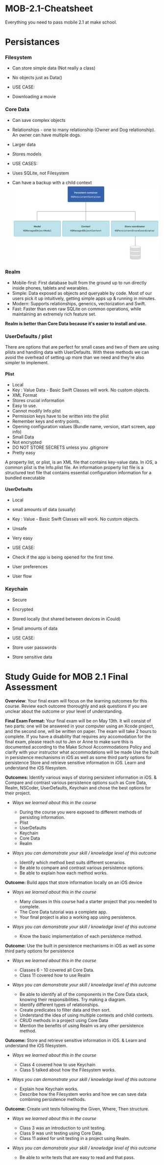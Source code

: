 # MOB-2.1-Cheatsheet
Everything you need to pass mobile 2.1 at make school.

# Persistances

### Filesystem
* Can store simple data (Not really a class)
* No objects just as Data()

* USE CASE:
 * Downloading a movie

### Core Data
* Can save complex objects
* Relationships - one to many relationship (Owner and Dog relationship). An owner can have multiple dogs.
* Larger data
* Stores models

* USE CASES:
 * Uses SQLite, not Filesystem
 * Can have a backup with a child context
![corestack](img/corestack.png)


### Realm
* Mobile-first: First database built from the ground up to run directly inside phones, tablets and wearables.
* Simple: Data exposed as objects and queryable by code. Most of our users pick it up intuitively, getting simple apps up & running in minutes.
* Modern: Supports relationships, generics, vectorization and Swift.
* Fast: Faster than even raw SQLite on common operations, while maintaining an extremely rich feature set.

**Realm is better than Core Data because it's easier to install and use.**



### UserDefaults / plist
There are options that are perfect for small cases and two of them are using plists and handling data with UserDefaults. With these methods we can avoid the overhead of setting up more than we need and they’re also simpler to implement.

#### Plist
* Local
* Key : Value Data - Basic Swift Classes will work. No custom objects.
* XML Format
* Stores crucial information
* Easy to use.
* Cannot modify Info.plist
* Permission keys have to be written into the plist
* Remember keys and entry points.
* Opening configuration values (Bundle name, version, start screen, app info)
* Small Data
* Not encrypted
* DO NOT STORE SECRETS unless you .gitignore
* Pretty easy

A property list, or plist, is an XML file that contains key-value data. In iOS, a common plist is the Info.plist file. An information property list file is a structured text file that contains essential configuration information for a bundled executable

#### UserDefaults
* Local
* small amounts of data (usually)
* Key : Value - Basic Swift Classes will work. No custom objects.
* Unsafe
* Very easy

* USE CASE:
 * Check if the app is being opened for the first time.
 * User preferences
 * User flow

### Keychain
* Secure
* Encrypted
* Stored locally (but shared between devices in iCould)
* Small amounts of data

* USE CASE:
 * Store user passwords
 * Store sensitive data



















# Study Guide for MOB 2.1 Final Assessment
**Overview**: Your final exam will focus on the learning outcomes for this course.  Review each outcome thoroughly and ask questions if you are unclear about the outcome or your level of understanding.

**Final Exam Format:** Your final exam will be on May 13th.  It will consist of two parts: one will be answered in your computer using an Xcode project, and the second one, will be written on paper. The exam will take 2 hours to complete.  If you have a disability that requires any accomodation for the final exam, please reach out to Jen or Anne to make sure this is documented according to the Make School Accommodations Policy and clarify with your instructor what accommodations will be made
Use the built in persistence mechanisms in iOS as well as some third party options for persistence
Store and retrieve sensitive information in iOS.
Learn and understand the iOS filesystem.

**Outcomes:** Identify various ways of storing persistent information in iOS. & Compare and contrast various persistence options such as Core Data, Realm, NSCoder, UserDefaults, Keychain and chose the best options for their project.

- *Ways we learned about this in the course*
  - During the course you were exposed to different methods of persisting information.
  - Plist
  - UserDefaults
  - Keychain
  - Core Data
  - Realm

- *Ways you can demonstrate your skill / knowledge level of this outcome*
  - Identify which method best suits different scenarios.
  - Be able to compare and contrast various persistence options.
  - Be able to explain how each method works.

**Outcome:** Build apps that store information locally on an iOS device

- *Ways we learned about this in the course*
  - Many classes in this course had a starter project that you needed to complete.
  - The Core Data tutorial was a complete app.
  - Your final project is also a working app using persistence.

- *Ways you can demonstrate your skill / knowledge level of this outcome*
  - Know the basic implementation of each persistence method.

**Outcome:** Use the built in persistence mechanisms in iOS as well as some third party options for persistence

- *Ways we learned about this in the course*
  - Classes 6 - 10 covered all Core Data.
  - Class 11 covered how to use Realm

- *Ways you can demonstrate your skill / knowledge level of this outcome*
  - Be able to identify all of the components in the Core Data stack, knowing their responsibilities. Try making a diagram.
  - Identify different types of relationships.
  - Create predicates to filter data and then sort.
  - Understand the idea of using multiple contexts and child contexts.
  - CRUD methods in a project using Core Data
  - Mention the benefits of using Realm vs any other persistence method.

**Outcome:** Store and retrieve sensitive information in iOS. & Learn and understand the iOS filesystem.

- *Ways we learned about this in the course*
  - Class 4 covered how to use Keychain
  - Class 5 talked about how the Filesystem works.

- *Ways you can demonstrate your skill / knowledge level of this outcome*
  - Explain how Keychain works.
  - Describe how the Filesystem works and how we can save data combining persistence methods.

**Outcome:** Create unit tests following the Given, Where, Then structure.

- *Ways we learned about this in the course*
  - Class 3 was an introduction to unit testing.
  - Class 9 was unit testing using Core Data.
  - Class 11 asked for unit testing in a project using Realm.

- *Ways you can demonstrate your skill / knowledge level of this outcome*
  - Be able to write tests that are easy to read and that pass.
